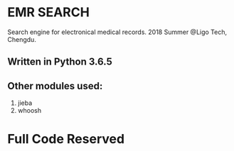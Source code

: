 # EMR SEARCH
Search engine for electronical medical records.
2018 Summer @Ligo Tech, Chengdu.

## Written in Python 3.6.5
## Other modules used:
1. jieba
2. whoosh

# Full Code Reserved
